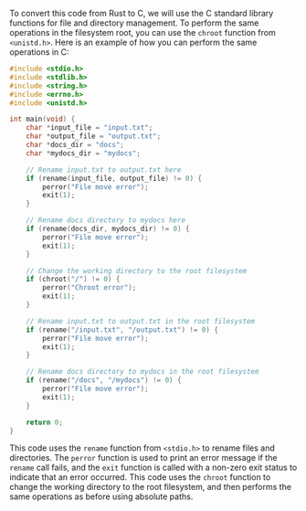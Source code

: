 To convert this code from Rust to C, we will use the C standard library functions for file and directory management.
To perform the same operations in the filesystem root, you can use the `chroot` function from `<unistd.h>`.
Here is an example of how you can perform the same operations in C:

```c
#include <stdio.h>
#include <stdlib.h>
#include <string.h>
#include <errno.h>
#include <unistd.h>

int main(void) {
    char *input_file = "input.txt";
    char *output_file = "output.txt";
    char *docs_dir = "docs";
    char *mydocs_dir = "mydocs";

    // Rename input.txt to output.txt here
    if (rename(input_file, output_file) != 0) {
        perror("File move error");
        exit(1);
    }

    // Rename docs directory to mydocs here
    if (rename(docs_dir, mydocs_dir) != 0) {
        perror("File move error");
        exit(1);
    }

    // Change the working directory to the root filesystem
    if (chroot("/") != 0) {
        perror("Chroot error");
        exit(1);
    }

    // Rename input.txt to output.txt in the root filesystem
    if (rename("/input.txt", "/output.txt") != 0) {
        perror("File move error");
        exit(1);
    }

    // Rename docs directory to mydocs in the root filesystem
    if (rename("/docs", "/mydocs") != 0) {
        perror("File move error");
        exit(1);
    }

    return 0;
}
```

This code uses the `rename` function from `<stdio.h>` to rename files and directories. The `perror` function is used to print an error message if the `rename` call fails, and the `exit` function is called with a non-zero exit status to indicate that an error occurred. This code uses the `chroot` function to change the working directory to the root filesystem, and then performs the same operations as before using absolute paths.
